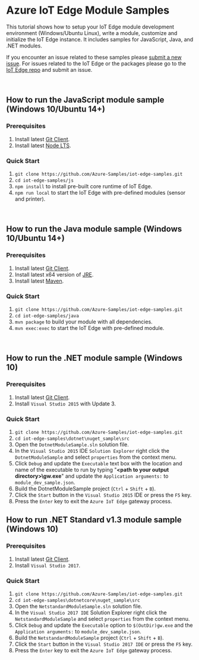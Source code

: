 # Azure IoT Edge Module Samples
This tutorial shows how to setup your IoT Edge module development environment (Windows/Ubuntu Linux), write a module, customize and initialize the IoT Edge instance. It includes samples for JavaScript, Java, and .NET modules.

If you encounter an issue related to these samples please [submit a new issue](https://github.com/Azure-Samples/iot-edge-samples/issues/new). For issues related to the IoT Edge or the packages please go to the [IoT Edge repo](https://github.com/Azure/iot-edge) and submit an issue.

<br>

## How to run the JavaScript module sample (Windows 10/Ubuntu 14+)
### Prerequisites
1. Install latest [Git Client](https://git-scm.com/downloads).
2. Install latest [Node LTS](https://nodejs.org).
### Quick Start
1. `git clone https://github.com/Azure-Samples/iot-edge-samples.git`
2. `cd iot-edge-samples/js`
3. `npm install` to install pre-built core runtime of IoT Edge.
4. `npm run local` to start the IoT Edge with pre-defined modules (sensor and printer).

<br>

## How to run the Java module sample (Windows 10/Ubuntu 14+)
### Prerequisites
1. Install latest [Git Client](https://git-scm.com/downloads).
2. Install latest x64 version of [JRE](http://www.oracle.com/technetwork/java/javase/downloads/jre8-downloads-2133155.html).
3. Install latest [Maven](https://maven.apache.org/install.html).
### Quick Start
1. `git clone https://github.com/Azure-Samples/iot-edge-samples.git`
2. `cd iot-edge-samples/java`
3. `mvn package` to build your module with all dependencies.
4. `mvn exec:exec` to start the IoT Edge with pre-defined module.

<br>

## How to run the .NET module sample (Windows 10)
### Prerequisites
1. Install latest [Git Client](https://git-scm.com/downloads).
2. Install `Visual Studio 2015` with Update 3.
### Quick Start
1. `git clone https://github.com/Azure-Samples/iot-edge-samples.git`
2. `cd iot-edge-samples\dotnet\nuget_sample\src`
3. Open the `DotnetModuleSample.sln` solution file.
4. In the `Visual Studio 2015` IDE `Solution Explorer` right click the `DotnetModuleSample` and select `properties` from the context menu.
5. Click `Debug` and update the `Executable` text box with the location and name of the executable to run by typing "**&lt;path to your output directory&gt;\gw.exe**" and update the `Application arguments:` to `module_dev_sample.json`.
6. Build the DotnetModuleSample project (`Ctrl` + `Shift` + `B`).
7. Click the `Start` button in the `Visual Studio 2015` IDE or press the `F5` key.
8. Press the `Enter` key to exit the `Azure IoT Edge` gateway process.

## How to run .NET Standard v1.3 module sample (Windows 10)
### Prerequisites
1. Install latest [Git Client](https://git-scm.com/downloads).
2. Install `Visual Studio 2017`.
### Quick Start
1. `git clone https://github.com/Azure-Samples/iot-edge-samples.git`
2. `cd iot-edge-samples\dotnetcore\nuget_sample\src`
3. Open the `NetstandardModuleSample.sln` solution file.
4. In the `Visual Studio 2017 IDE` Solution Explorer right click the `NetstandardModuleSample` and select `properties` from the context menu.
5. Click `Debug` and update the `Executable` option to `$(OutDir)gw.exe` and the `Application arguments:` to `module_dev_sample.json`.
6. Build the `NetstandardModuleSample` project (`Ctrl` + `Shift` + `B`).
7. Click the `Start` button in the `Visual Studio 2017 IDE` or press the `F5` key.
8. Press the `Enter` key to exit the `Azure IoT Edge` gateway process.
